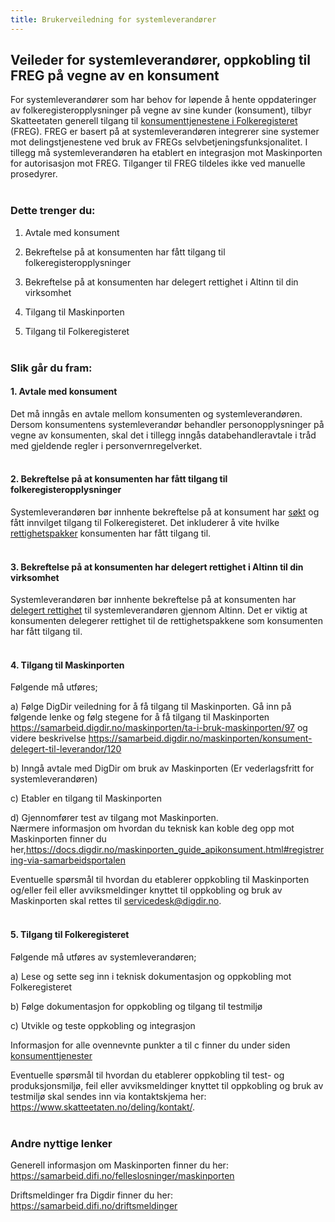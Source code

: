 ```yaml
---
title: Brukerveiledning for systemleverandører
---
```


## Veileder for systemleverandører, oppkobling til FREG på vegne av en konsument
For systemleverandører som har behov for løpende å hente oppdateringer av folkeregisteropplysninger på vegne av sine kunder (konsument), tilbyr Skatteetaten generell tilgang til [konsumenttjenestene i Folkeregisteret](https://skatteetaten.github.io/folkeregisteret-api-dokumentasjon/konsumenttjenester/) (FREG). 
FREG er basert på at systemleverandøren integrerer sine systemer mot delingstjenestene ved bruk av FREGs selvbetjeningsfunksjonalitet. I tillegg må systemleverandøren ha etablert en integrasjon mot Maskinporten for autorisasjon mot FREG. Tilganger til FREG tildeles ikke ved manuelle prosedyrer. <br/><br/>  

### Dette trenger du:
1.	Avtale med konsument

2.	Bekreftelse på at konsumenten har fått tilgang til folkeregisteropplysninger 

3.	Bekreftelse på at konsumenten har delegert rettighet i Altinn til din virksomhet

4.	Tilgang til Maskinporten 

5.	Tilgang til Folkeregisteret 
<br/><br/>

### Slik går du fram:

#### 1.	Avtale med konsument 
Det må inngås en avtale mellom konsumenten og systemleverandøren. Dersom konsumentens systemleverandør behandler personopplysninger på vegne av konsumenten, skal det i tillegg inngås databehandleravtale i tråd med gjeldende regler i personvernregelverket.<br/><br/>

#### 2.	Bekreftelse på at konsumenten har fått tilgang til folkeregisteropplysninger 
Systemleverandøren bør innhente bekreftelse på at konsument har [søkt](https://www.altinn.no/skjemaoversikt/skatteetaten/soknad-om-tilgang-til-folkeregisteropplysninger/) og fått innvilget tilgang til Folkeregisteret. Det inkluderer å vite hvilke [rettighetspakker](https://www.skatteetaten.no/deling/folkeregisteret/intro/finne-data/) konsumenten har fått tilgang til.  <br/><br/>

#### 3.	Bekreftelse på at konsumenten har delegert rettighet i Altinn til din virksomhet  
Systemleverandøren bør innhente bekreftelse på at konsumenten har [delegert rettighet](https://skatteetaten.github.io/folkeregisteret-api-dokumentasjon/guide-til-delegering/) til systemleverandøren gjennom Altinn. Det er viktig at konsumenten delegerer rettighet til de rettighetspakkene som konsumenten har fått tilgang til. <br/><br/> 

#### 4.	Tilgang til Maskinporten
Følgende må utføres;

a)	Følge DigDir veiledning for å få tilgang til Maskinporten. 
Gå inn på følgende lenke og følg stegene for å få tilgang til Maskinporten https://samarbeid.digdir.no/maskinporten/ta-i-bruk-maskinporten/97 og videre beskrivelse https://samarbeid.digdir.no/maskinporten/konsument-delegert-til-leverandor/120 

b)	Inngå avtale med DigDir om bruk av Maskinporten (Er vederlagsfritt for systemleverandøren)  

c)	Etabler en tilgang til Maskinporten 

d)	Gjennomfører test av tilgang mot Maskinporten.  
Nærmere informasjon om hvordan du teknisk kan koble deg opp mot Maskinporten finner du her,https://docs.digdir.no/maskinporten_guide_apikonsument.html#registrering-via-samarbeidsportalen

Eventuelle spørsmål til hvordan du etablerer oppkobling til Maskinporten og/eller feil eller avviksmeldinger knyttet til oppkobling og bruk av Maskinporten skal rettes til  servicedesk@digdir.no. <br/><br/>

#### 5.	Tilgang til Folkeregisteret
Følgende må utføres av systemleverandøren;

a)	Lese og sette seg inn i teknisk dokumentasjon og oppkobling mot Folkeregisteret 
   
b)	Følge dokumentasjon for oppkobling og tilgang til testmiljø

c)	Utvikle og teste oppkobling og integrasjon 

Informasjon for alle ovennevnte punkter a til c finner du under siden [konsumenttjenester](https://skatteetaten.github.io/folkeregisteret-api-dokumentasjon/konsumenttjenester/)

Eventuelle spørsmål til hvordan du etablerer oppkobling til test- og produksjonsmiljø, feil eller avviksmeldinger knyttet til oppkobling og bruk av testmiljø skal sendes inn via kontaktskjema her: https://www.skatteetaten.no/deling/kontakt/. <br/><br/>

### Andre nyttige lenker  

Generell informasjon om Maskinporten finner du her: https://samarbeid.difi.no/felleslosninger/maskinporten

Driftsmeldinger fra Digdir finner du her: https://samarbeid.difi.no/driftsmeldinger




